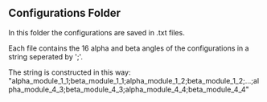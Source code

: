 ## Configurations Folder
In this folder the configurations are saved in .txt files.

Each file contains the 16 alpha and beta angles of the configurations in a string seperated by ';'.

The string is constructed in this way:
"alpha_module_1_1;beta_module_1_1;alpha_module_1_2;beta_module_1_2;...;alpha_module_4_3;beta_module_4_3;alpha_module_4_4;beta_module_4_4"